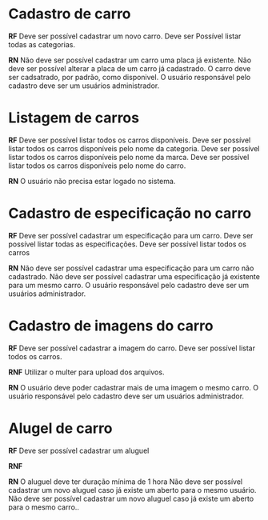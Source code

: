 # Cadastro de carro

**RF** 
Deve ser possível cadastrar um novo carro.
Deve ser Possível listar todas as categorias.

**RN**
Não deve ser possível cadastrar um carro uma placa já existente.
Não deve ser possível alterar a placa de um carro já cadastrado.
O carro deve ser cadsatrado, por padrão, como disponivel.
O usuário responsável pelo cadastro deve ser um usuários administrador.

# Listagem de carros

**RF**
Deve ser possível listar todos os carros disponíveis.
Deve ser possível listar todos os carros disponíveis pelo nome da categoria.
Deve ser possível listar todos os carros disponíveis pelo nome da marca.
Deve ser possível listar todos os carros disponíveis pelo nome do carro.


**RN**
O usuário não precisa estar logado no sistema. 

# Cadastro de especificação no carro

**RF**
Deve ser possível cadastrar um especificação para um carro.
Deve ser possível listar todas as especificações.
Deve ser possível listar todos os carros

**RN**
Não deve ser possível cadastrar uma especificação para um carro não cadastrado.
Não deve ser possível cadastrar uma especificação já existente para um mesmo carro.
O usuário responsável pelo cadastro deve ser um usuários administrador.

# Cadastro de imagens do carro

**RF**
Deve ser possível cadastrar a imagem do carro.
Deve ser possível listar todos os carros.

**RNF**
Utilizar o multer para upload dos arquivos.

**RN**
O usuário deve poder cadastrar mais de uma imagem o mesmo carro.
O usuário responsável pelo cadastro deve ser um usuários administrador.

# Alugel de carro

**RF**
Deve ser possível cadastrar um aluguel

**RNF**

**RN**
O aluguel deve ter duração mínima de 1 hora 
Não deve ser possível cadastrar um novo aluguel caso já existe um aberto para o mesmo usuário.
Não deve ser possível cadastrar um novo aluguel caso já existe um aberto para o mesmo carro..